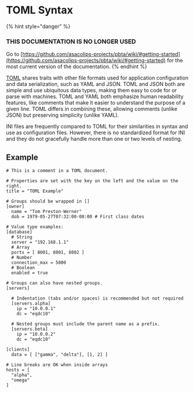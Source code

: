 # TOML Syntax

{% hint style="danger" %}
### THIS DOCUMENTATION IS NO LONGER USED

Go to [https://github.com/asacolips-projects/pbta/wiki/#getting-started](https://github.com/asacolips-projects/pbta/wiki/#getting-started) for the most current version of the documentation.
{% endhint %}

[TOML](https://github.com/toml-lang/toml) shares traits with other file formats used for application configuration and data serialization, such as YAML and JSON. TOML and JSON both are simple and use ubiquitous data types, making them easy to code for or parse with machines. TOML and YAML both emphasize human readability features, like comments that make it easier to understand the purpose of a given line. TOML differs in combining these, allowing comments (unlike JSON) but preserving simplicity (unlike YAML).

INI files are frequently compared to TOML for their similarities in syntax and use as configuration files. However, there is no standardized format for INI and they do not gracefully handle more than one or two levels of nesting.

## Example

```
# This is a comment in a TOML document.

# Properties are set with the key on the left and the value on the right.
title = "TOML Example"

# Groups should be wrapped in []
[owner]
  name = "Tom Preston-Werner"
  dob = 1979-05-27T07:32:00-08:00 # First class dates

# Value type examples:
[database]
  # String
  server = "192.168.1.1"
  # Array
  ports = [ 8001, 8001, 8002 ]
  # Number
  connection_max = 5000
  # Boolean
  enabled = true

# Groups can also have nested groups.
[servers]

  # Indentation (tabs and/or spaces) is recommended but not required
  [servers.alpha]
    ip = "10.0.0.1"
    dc = "eqdc10"

  # Nested groups must include the parent name as a prefix.
  [servers.beta]
    ip = "10.0.0.2"
    dc = "eqdc10"

[clients]
  data = [ ["gamma", "delta"], [1, 2] ]

# Line breaks are OK when inside arrays
hosts = [
  "alpha",
  "omega"
]
```
